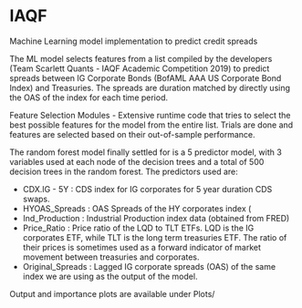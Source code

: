 # IAQF
Machine Learning model implementation to predict credit spreads

The ML model selects features from a list compiled by the developers (Team Scarlett Quants - IAQF Academic Competition 2019) to predict spreads between IG Corporate Bonds (BofAML AAA US Corporate Bond Index) and Treasuries. The spreads are duration matched by directly using the OAS of the index for each time period.

Feature Selection Modules - Extensive runtime code that tries to select the best possible features for the model from the entire list. Trials are done and features are selected based on their out-of-sample performance.

The random forest model finally settled for is a 5 predictor model, with 3 variables used at each node of the decision trees and a total of 500 decision trees in the random forest. The predictors used are:
- CDX.IG - 5Y : CDS index for IG corporates for 5 year duration CDS swaps.
- HYOAS_Spreads : OAS Spreads of the HY corporates index (
- Ind_Production : Industrial Production index data (obtained from FRED)
- Price_Ratio : Price ratio of the LQD to TLT ETFs. LQD is the IG corporates ETF, while TLT is the long term treasuries ETF. The ratio of their prices is sometimes used as a forward indicator of market movement between treasuries and corporates.
- Original_Spreads : Lagged IG corporate spreads (OAS) of the same index we are using as the output of the model.

Output and importance plots are available under Plots/
